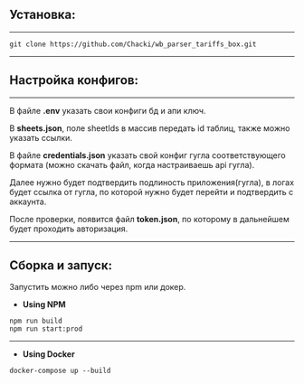 ## **Установка:**
***
```
git clone https://github.com/Chacki/wb_parser_tariffs_box.git
```
***
## **Настройка конфигов:**
***
В файле **.env** указать свои конфиги бд и апи ключ.

В **sheets.json**, поле sheetIds в массив передать id таблиц, также можно указать ссылки.

В файле **credentials.json** указать свой конфиг гугла соответствующего формата (можно скачать файл, когда настраиваешь api гугла).

Далее нужно будет подтвердить подлиность приложения(гугла), в логах будет ссылка от гугла, по которой нужно будет перейти и подтвердить с аккаунта.

После проверки, появится файл **token.json**, по которому в дальнейшем будет проходить авторизация.
***
## **Сборка и запуск:**

Запустить можно либо через npm или докер.

* **Using NPM**
```
npm run build
npm run start:prod
```
***
* **Using Docker**
```
docker-compose up --build
```



